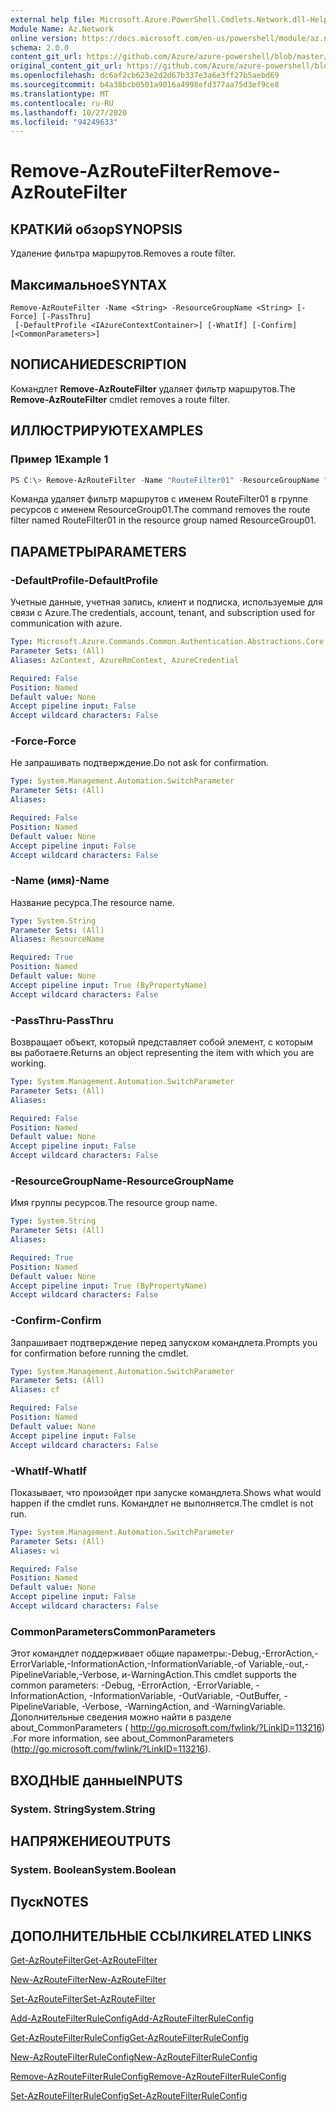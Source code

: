 ```yaml
---
external help file: Microsoft.Azure.PowerShell.Cmdlets.Network.dll-Help.xml
Module Name: Az.Network
online version: https://docs.microsoft.com/en-us/powershell/module/az.network/remove-azroutefilter
schema: 2.0.0
content_git_url: https://github.com/Azure/azure-powershell/blob/master/src/Network/Network/help/Remove-AzRouteFilter.md
original_content_git_url: https://github.com/Azure/azure-powershell/blob/master/src/Network/Network/help/Remove-AzRouteFilter.md
ms.openlocfilehash: dc6af2cb623e2d2d67b337e3a6e3ff27b5aebd69
ms.sourcegitcommit: b4a38bcb0501a9016a4998efd377aa75d3ef9ce8
ms.translationtype: MT
ms.contentlocale: ru-RU
ms.lasthandoff: 10/27/2020
ms.locfileid: "94249633"
---
```

# <span data-ttu-id="4daac-101">Remove-AzRouteFilter</span><span class="sxs-lookup"><span data-stu-id="4daac-101">Remove-AzRouteFilter</span></span>

## <span data-ttu-id="4daac-102">КРАТКИй обзор</span><span class="sxs-lookup"><span data-stu-id="4daac-102">SYNOPSIS</span></span>
<span data-ttu-id="4daac-103">Удаление фильтра маршрутов.</span><span class="sxs-lookup"><span data-stu-id="4daac-103">Removes a route filter.</span></span>

## <span data-ttu-id="4daac-104">Максимальное</span><span class="sxs-lookup"><span data-stu-id="4daac-104">SYNTAX</span></span>

```
Remove-AzRouteFilter -Name <String> -ResourceGroupName <String> [-Force] [-PassThru]
 [-DefaultProfile <IAzureContextContainer>] [-WhatIf] [-Confirm] [<CommonParameters>]
```

## <span data-ttu-id="4daac-105">NОПИСАНИЕ</span><span class="sxs-lookup"><span data-stu-id="4daac-105">DESCRIPTION</span></span>
<span data-ttu-id="4daac-106">Командлет **Remove-AzRouteFilter** удаляет фильтр маршрутов.</span><span class="sxs-lookup"><span data-stu-id="4daac-106">The **Remove-AzRouteFilter** cmdlet removes a route filter.</span></span>

## <span data-ttu-id="4daac-107">ИЛЛЮСТРИРУЮТ</span><span class="sxs-lookup"><span data-stu-id="4daac-107">EXAMPLES</span></span>

### <span data-ttu-id="4daac-108">Пример 1</span><span class="sxs-lookup"><span data-stu-id="4daac-108">Example 1</span></span>
```powershell
PS C:\> Remove-AzRouteFilter -Name "RouteFilter01" -ResourceGroupName "ResourceGroup01"
```

<span data-ttu-id="4daac-109">Команда удаляет фильтр маршрутов с именем RouteFilter01 в группе ресурсов с именем ResourceGroup01.</span><span class="sxs-lookup"><span data-stu-id="4daac-109">The command removes the route filter named RouteFilter01 in the resource group named ResourceGroup01.</span></span>

## <span data-ttu-id="4daac-110">ПАРАМЕТРЫ</span><span class="sxs-lookup"><span data-stu-id="4daac-110">PARAMETERS</span></span>

### <span data-ttu-id="4daac-111">-DefaultProfile</span><span class="sxs-lookup"><span data-stu-id="4daac-111">-DefaultProfile</span></span>
<span data-ttu-id="4daac-112">Учетные данные, учетная запись, клиент и подписка, используемые для связи с Azure.</span><span class="sxs-lookup"><span data-stu-id="4daac-112">The credentials, account, tenant, and subscription used for communication with azure.</span></span>

```yaml
Type: Microsoft.Azure.Commands.Common.Authentication.Abstractions.Core.IAzureContextContainer
Parameter Sets: (All)
Aliases: AzContext, AzureRmContext, AzureCredential

Required: False
Position: Named
Default value: None
Accept pipeline input: False
Accept wildcard characters: False
```

### <span data-ttu-id="4daac-113">-Force</span><span class="sxs-lookup"><span data-stu-id="4daac-113">-Force</span></span>
<span data-ttu-id="4daac-114">Не запрашивать подтверждение.</span><span class="sxs-lookup"><span data-stu-id="4daac-114">Do not ask for confirmation.</span></span>

```yaml
Type: System.Management.Automation.SwitchParameter
Parameter Sets: (All)
Aliases:

Required: False
Position: Named
Default value: None
Accept pipeline input: False
Accept wildcard characters: False
```

### <span data-ttu-id="4daac-115">-Name (имя)</span><span class="sxs-lookup"><span data-stu-id="4daac-115">-Name</span></span>
<span data-ttu-id="4daac-116">Название ресурса.</span><span class="sxs-lookup"><span data-stu-id="4daac-116">The resource name.</span></span>

```yaml
Type: System.String
Parameter Sets: (All)
Aliases: ResourceName

Required: True
Position: Named
Default value: None
Accept pipeline input: True (ByPropertyName)
Accept wildcard characters: False
```

### <span data-ttu-id="4daac-117">-PassThru</span><span class="sxs-lookup"><span data-stu-id="4daac-117">-PassThru</span></span>
<span data-ttu-id="4daac-118">Возвращает объект, который представляет собой элемент, с которым вы работаете.</span><span class="sxs-lookup"><span data-stu-id="4daac-118">Returns an object representing the item with which you are working.</span></span>

```yaml
Type: System.Management.Automation.SwitchParameter
Parameter Sets: (All)
Aliases:

Required: False
Position: Named
Default value: None
Accept pipeline input: False
Accept wildcard characters: False
```

### <span data-ttu-id="4daac-119">-ResourceGroupName</span><span class="sxs-lookup"><span data-stu-id="4daac-119">-ResourceGroupName</span></span>
<span data-ttu-id="4daac-120">Имя группы ресурсов.</span><span class="sxs-lookup"><span data-stu-id="4daac-120">The resource group name.</span></span>

```yaml
Type: System.String
Parameter Sets: (All)
Aliases:

Required: True
Position: Named
Default value: None
Accept pipeline input: True (ByPropertyName)
Accept wildcard characters: False
```

### <span data-ttu-id="4daac-121">-Confirm</span><span class="sxs-lookup"><span data-stu-id="4daac-121">-Confirm</span></span>
<span data-ttu-id="4daac-122">Запрашивает подтверждение перед запуском командлета.</span><span class="sxs-lookup"><span data-stu-id="4daac-122">Prompts you for confirmation before running the cmdlet.</span></span>

```yaml
Type: System.Management.Automation.SwitchParameter
Parameter Sets: (All)
Aliases: cf

Required: False
Position: Named
Default value: None
Accept pipeline input: False
Accept wildcard characters: False
```

### <span data-ttu-id="4daac-123">-WhatIf</span><span class="sxs-lookup"><span data-stu-id="4daac-123">-WhatIf</span></span>
<span data-ttu-id="4daac-124">Показывает, что произойдет при запуске командлета.</span><span class="sxs-lookup"><span data-stu-id="4daac-124">Shows what would happen if the cmdlet runs.</span></span>
<span data-ttu-id="4daac-125">Командлет не выполняется.</span><span class="sxs-lookup"><span data-stu-id="4daac-125">The cmdlet is not run.</span></span>

```yaml
Type: System.Management.Automation.SwitchParameter
Parameter Sets: (All)
Aliases: wi

Required: False
Position: Named
Default value: None
Accept pipeline input: False
Accept wildcard characters: False
```

### <span data-ttu-id="4daac-126">CommonParameters</span><span class="sxs-lookup"><span data-stu-id="4daac-126">CommonParameters</span></span>
<span data-ttu-id="4daac-127">Этот командлет поддерживает общие параметры:-Debug,-ErrorAction,-ErrorVariable,-InformationAction,-InformationVariable,-of Variable,-out,-PipelineVariable,-Verbose, и-WarningAction.</span><span class="sxs-lookup"><span data-stu-id="4daac-127">This cmdlet supports the common parameters: -Debug, -ErrorAction, -ErrorVariable, -InformationAction, -InformationVariable, -OutVariable, -OutBuffer, -PipelineVariable, -Verbose, -WarningAction, and -WarningVariable.</span></span> <span data-ttu-id="4daac-128">Дополнительные сведения можно найти в разделе about_CommonParameters ( http://go.microsoft.com/fwlink/?LinkID=113216) .</span><span class="sxs-lookup"><span data-stu-id="4daac-128">For more information, see about_CommonParameters (http://go.microsoft.com/fwlink/?LinkID=113216).</span></span>

## <span data-ttu-id="4daac-129">ВХОДНЫЕ данные</span><span class="sxs-lookup"><span data-stu-id="4daac-129">INPUTS</span></span>

### <span data-ttu-id="4daac-130">System. String</span><span class="sxs-lookup"><span data-stu-id="4daac-130">System.String</span></span>

## <span data-ttu-id="4daac-131">НАПРЯЖЕНИЕ</span><span class="sxs-lookup"><span data-stu-id="4daac-131">OUTPUTS</span></span>

### <span data-ttu-id="4daac-132">System. Boolean</span><span class="sxs-lookup"><span data-stu-id="4daac-132">System.Boolean</span></span>

## <span data-ttu-id="4daac-133">Пуск</span><span class="sxs-lookup"><span data-stu-id="4daac-133">NOTES</span></span>

## <span data-ttu-id="4daac-134">ДОПОЛНИТЕЛЬНЫЕ ССЫЛКИ</span><span class="sxs-lookup"><span data-stu-id="4daac-134">RELATED LINKS</span></span>

[<span data-ttu-id="4daac-135">Get-AzRouteFilter</span><span class="sxs-lookup"><span data-stu-id="4daac-135">Get-AzRouteFilter</span></span>](./Get-AzRouteFilter.md)

[<span data-ttu-id="4daac-136">New-AzRouteFilter</span><span class="sxs-lookup"><span data-stu-id="4daac-136">New-AzRouteFilter</span></span>](./New-AzRouteFilter.md)

[<span data-ttu-id="4daac-137">Set-AzRouteFilter</span><span class="sxs-lookup"><span data-stu-id="4daac-137">Set-AzRouteFilter</span></span>](./Set-AzRouteFilter.md)

[<span data-ttu-id="4daac-138">Add-AzRouteFilterRuleConfig</span><span class="sxs-lookup"><span data-stu-id="4daac-138">Add-AzRouteFilterRuleConfig</span></span>](./Add-AzRouteFilterRuleConfig.md)

[<span data-ttu-id="4daac-139">Get-AzRouteFilterRuleConfig</span><span class="sxs-lookup"><span data-stu-id="4daac-139">Get-AzRouteFilterRuleConfig</span></span>](./Get-AzRouteFilterRuleConfig.md)

[<span data-ttu-id="4daac-140">New-AzRouteFilterRuleConfig</span><span class="sxs-lookup"><span data-stu-id="4daac-140">New-AzRouteFilterRuleConfig</span></span>](./New-AzRouteFilterRuleConfig.md)

[<span data-ttu-id="4daac-141">Remove-AzRouteFilterRuleConfig</span><span class="sxs-lookup"><span data-stu-id="4daac-141">Remove-AzRouteFilterRuleConfig</span></span>](./Remove-AzRouteFilterRuleConfig.md)

[<span data-ttu-id="4daac-142">Set-AzRouteFilterRuleConfig</span><span class="sxs-lookup"><span data-stu-id="4daac-142">Set-AzRouteFilterRuleConfig</span></span>](./Set-AzRouteFilterRuleConfig.md)
